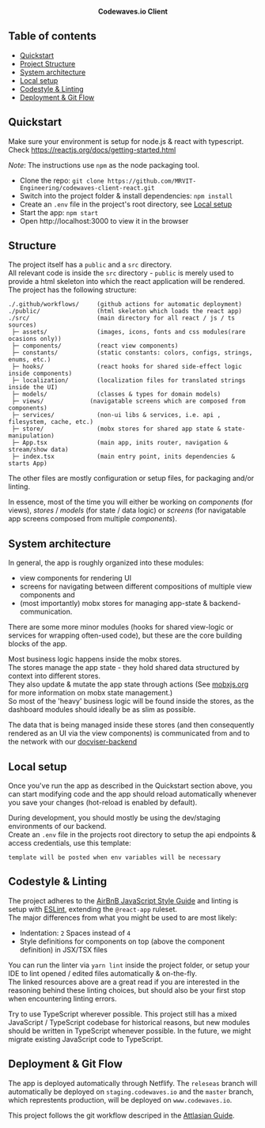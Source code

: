 <p align="center">
<strong>Codewaves.io Client</strong><br>
</p>

## Table of contents

- [Quickstart](#quickstart)
- [Project Structure](#structure)
- [System architecture](#system-architecture)
- [Local setup](#local-setup)
- [Codestyle & Linting](#codestyle-&-linting)
- [Deployment & Git Flow](#deployment)

## Quickstart

Make sure your environment is setup for node.js & react with typescript.  
Check https://reactjs.org/docs/getting-started.html

_Note_: The instructions use `npm` as the node packaging tool.

- Clone the repo: `git clone https://github.com/MRVIT-Engineering/codewaves-client-react.git`
- Switch into the project folder & install dependencies: `npm install`
- Create an `.env` file in the project's root directory, see [Local setup](#local-setup)
- Start the app: `npm start`
- Open http://localhost:3000 to view it in the browser

## Structure

The project itself has a `public` and a `src` directory.  
All relevant code is inside the `src` directory - `public` is merely used to provide a html skeleton into which the react application will be rendered.
The project has the following structure:

```
./.github/workflows/     (github actions for automatic deployment)
./public/                (html skeleton which loads the react app)
./src/                   (main directory for all react / js / ts sources)
 ├─ assets/              (images, icons, fonts and css modules(rare ocasions only))
 ├─ components/          (react view components)
 ├─ constants/           (static constants: colors, configs, strings, enums, etc.)
 ├─ hooks/               (react hooks for shared side-effect logic inside components)
 ├─ localization/        (localization files for translated strings inside the UI)
 ├─ models/              (classes & types for domain models)
 ├─ views/             (navigatable screens which are composed from components)
 ├─ services/            (non-ui libs & services, i.e. api , filesystem, cache, etc.)
 ├─ store/               (mobx stores for shared app state & state-manipulation)
 ├─ App.tsx              (main app, inits router, navigation & stream/show data)
 ├─ index.tsx            (main entry point, inits dependencies & starts App)
```

The other files are mostly configuration or setup files, for packaging and/or linting.

In essence, most of the time you will either be working on _components_ (for views), _stores_ / _models_ (for state / data logic) or _screens_ (for navigatable app screens composed from multiple _components_).

## System architecture

In general, the app is roughly organized into these modules:

- view components for rendering UI
- screens for navigating between different compositions of multiple view components and
- (most importantly) mobx stores for managing app-state & backend-communication.

There are some more minor modules (hooks for shared view-logic or services for wrapping often-used code), but these are the core building blocks of the app.

Most business logic happens inside the mobx stores.  
The stores manage the app state - they hold shared data structured by context into different stores.  
They also update & mutate the app state through actions (See [mobxjs.org](https://mobx.js.org/README.html) for more information on mobx state management.)  
So most of the 'heavy' business logic will be found inside the stores, as the dashboard modules should ideally be as slim as possible.

The data that is being managed inside these stores (and then consequently rendered as an UI via the view components) 
is communicated from and to the network with our [docviser-backend](https://github.com/MCROEngineering/docviser-api)

## Local setup

Once you've run the app as described in the Quickstart section above, you can start modifying code and the app should reload automatically whenever you save your changes (hot-reload is enabled by default).

During development, you should mostly be using the dev/staging environments of our backend.  
Create an `.env` file in the projects root directory to setup the api endpoints & access credentials, use this template:

```
template will be posted when env variables will be necessary

```


## Codestyle & Linting

The project adheres to the [AirBnB JavaScript Style Guide](https://github.com/airbnb/javascript/) and linting is setup with [ESLint](https://eslint.org/docs/rules/), extending the `@react-app` ruleset.  
The major differences from what you might be used to are most likely:

- Indentation: `2` Spaces instead of `4`
- Style definitions for components on top (above the component definition) in JSX/TSX files

You can run the linter via `yarn lint` inside the project folder, or setup your IDE to lint opened / edited files automatically & on-the-fly.  
The linked resources above are a great read if you are interested in the reasoning behind these linting choices, but should also be your first stop when encountering linting errors.

Try to use TypeScript wherever possible. This project still has a mixed JavaScript / TypeScript codebase for historical reasons, but new modules should be written in TypeScript whenever possible. In the future, we might migrate existing JavaScript code to TypeScript.

## Deployment & Git Flow

The app is deployed automatically through Netflify. The `releseas` branch will automatically be deployed on `staging.codewaves.io` and the `master` branch, which represtents production, will be deployed on `www.codewaves.io`. 

This project follows the git workflow descriped in the [Attlasian Guide](https://www.atlassian.com/git/tutorials/comparing-workflows/gitflow-workflow).


